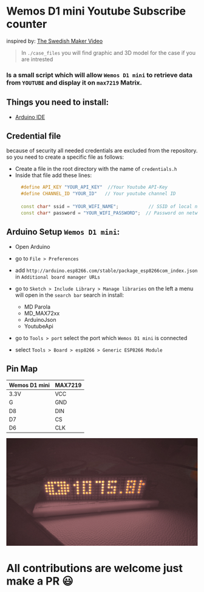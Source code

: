 # Wemos D1 mini Youtube Subscribe counter

inspired by: [The Swedish Maker Video](https://www.youtube.com/watch?v=CmitRp17UGI&t=204s)


> In `./case_files` you will find graphic and 3D model for the case if you are intrested


### Is a small script which will allow `Wemos D1 mini` to retrieve data from `YOUTUBE` and display it on `max7219` Matrix.

## Things you need to install:

* [Arduino IDE](https://www.arduino.cc/en/software)


## Credential file
 because of security all needed credentials are excluded from the repository. so you need to create a specific file as follows:
 * Create a file in the root directory with the name of `credentials.h`
 * Inside that file add these lines:
    ```c++
      #define API_KEY "YOUR_API_KEY"  //Your Youtube API-Key
      #define CHANNEL_ID "YOUR_ID"   // Your youtube channel ID

      const char* ssid = "YOUR_WIFI_NAME";           // SSID of local network
      const char* password = "YOUR_WIFI_PASSWORD";  // Password on network
    ```
## Arduino Setup `Wemos D1 mini`:

* Open Arduino
* go to `File > Preferences`
* add `http://arduino.esp8266.com/stable/package_esp8266com_index.json` in `Additional board manager URLs`
* go to `Sketch > Include Library > Manage libraries`
  on the left a menu will open in the `search bar` search in install:
    * MD Parola
    * MD_MAX72xx
    * ArduinoJson
    * YoutubeApi

* go to `Tools > port` select the port which `Wemos D1 mini` is connected
* select `Tools > Board > esp8266 > Generic ESP8266 Module`


## Pin Map

|Wemos D1 mini|MAX7219|
|-------------|-------|
|3.3V|VCC|
|G|GND|
|D8|DIN|
|D7|CS|
|D6|CLK|

![exmaple image](./exp.jpg)


# All contributions are welcome just make a PR 😃

